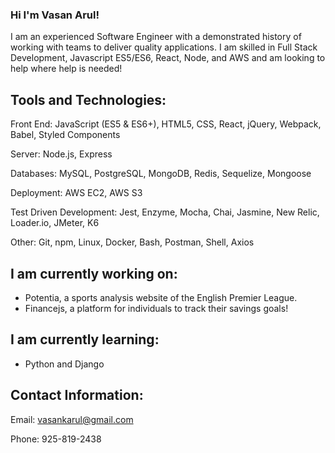 

<!--
**Vasanarul/vasanarul** is a ✨ _special_ ✨ repository because its `README.md` (this file) appears on your GitHub profile.

Here are some ideas to get you started:

- 🔭 I’m currently working on ...
- 🌱 I’m currently learning ...
- 👯 I’m looking to collaborate on ...
- 🤔 I’m looking for help with ...
- 💬 Ask me about ...
- 📫 How to reach me: ...
- 😄 Pronouns: ...
- ⚡ Fun fact: ...
-->

### Hi I'm Vasan Arul!

I am an experienced Software Engineer with a demonstrated history of working with teams to deliver quality applications. I am skilled in Full Stack Development, Javascript ES5/ES6, React, Node, and AWS and am looking to help where help is needed!

## Tools and Technologies:

Front End: JavaScript (ES5 & ES6+), HTML5, CSS, React, jQuery, Webpack, Babel, Styled Components

Server: Node.js, Express

Databases: MySQL, PostgreSQL, MongoDB, Redis, Sequelize, Mongoose

Deployment: AWS EC2, AWS S3

Test Driven Development: Jest, Enzyme, Mocha, Chai, Jasmine, New Relic, Loader.io, JMeter, K6

Other: Git, npm, Linux, Docker, Bash, Postman, Shell, Axios

## I am currently working on:
- Potentia, a sports analysis website of the English Premier League.
- Financejs, a platform for individuals to track their savings goals!

## I am currently learning:
- Python and Django


## Contact Information:

Email: vasankarul@gmail.com

Phone: 925-819-2438
